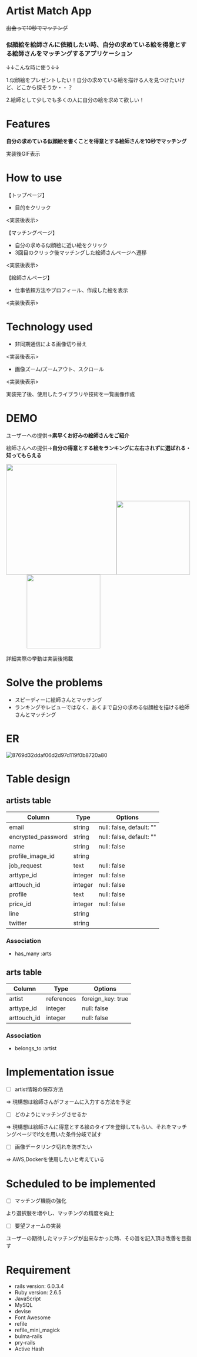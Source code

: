 
# Artist Match App
~~出会って10秒でマッチング~~

### 似顔絵を絵師さんに依頼したい時、**自分の求めている絵を得意とする絵師さんをマッチングする**アプリケーション

↓↓こんな時に使う↓↓

1.似顔絵をプレゼントしたい！自分の求めている絵を描ける人を見つけたいけど、どこから探そうか・・？

2.絵師として少しでも多くの人に自分の絵を求めて欲しい！

# Features
**自分の求めている似顔絵を書くことを得意とする絵師さんを10秒でマッチング**

実装後GIF表示

# How to use
【トップページ】
 * 目的をクリック

 <実装後表示>

【マッチングページ】
 * 自分の求める似顔絵に近い絵をクリック
 * 3回目のクリック後マッチングした絵師さんページへ遷移

 <実装後表示>

【絵師さんページ】
 * 仕事依頼方法やプロフィール、作成した絵を表示

 <実装後表示>

# Technology used
* 非同期通信による画像切り替え

<実装後表示>
* 画像ズーム/ズームアウト、スクロール

<実装後表示>

実装完了後、使用したライブラリや技術を一覧画像作成

# DEMO
ユーザーへの提供→**素早くお好みの絵師さんをご紹介**

絵師さんへの提供→**自分の得意とする絵をランキングに左右されずに選ばれる・知ってもらえる**

<img src="https://user-images.githubusercontent.com/72023246/99610346-fd497000-2a54-11eb-981b-0de242baeb3b.png" width="300px"><img src="https://user-images.githubusercontent.com/72023246/99610275-d8ed9380-2a54-11eb-92de-1434be38ad6c.jpeg" width="200px">&emsp;&emsp;&emsp;&emsp;<img src="https://user-images.githubusercontent.com/72023246/99610098-7f856480-2a54-11eb-87f3-915a14f2b3b3.jpg" width="200px">

詳細実際の挙動は実装後掲載

# Solve the problems
* スピーディーに絵師さんとマッチング
* ランキングやレビューではなく、あくまで自分の求める似顔絵を描ける絵師さんとマッチング

# ER
![8769d32ddaf06d2d97d119f0b8720a80](https://user-images.githubusercontent.com/72023246/99743952-17995180-2b1a-11eb-9117-bb9c11b3e8fe.png)


# Table design

## artists table

| Column             | Type    | Options                  |
| ------------------ | ------  | ------------------------ |
| email              | string  | null: false, default: "" |
| encrypted_password | string  | null: false, default: "" |
| name               | string  | null: false              |
| profile_image_id   | string  |                          |
| job_request        | text    | null: false              |
| arttype_id         | integer | null: false              |
| arttouch_id        | integer | null: false              |
| profile            | text    | null: false              |
| price_id           | integer | null: false              |
| line               | string  |                          |
| twitter            | string  |                          |

### Association
- has_many :arts

## arts table

| Column      | Type       | Options           |
| ----------- | ---------- | ----------------- |
| artist      | references | foreign_key: true |
| arttype_id  | integer    | null: false       |
| arttouch_id | integer    | null: false       |

### Association

- belongs_to :artist

# Implementation issue
- [ ] artist情報の保存方法

=> 現構想は絵師さんがフォームに入力する方法を予定

- [ ] どのようにマッチングさせるか

=> 現構想は絵師さんに得意とする絵のタイプを登録してもらい、それをマッチングページでif文を用いた条件分岐で試す

- [ ] 画像データリンク切れを防ぎたい

=> AWS,Dockerを使用したいと考えている


# Scheduled to be implemented
- [ ] マッチング機能の強化

より選択肢を増やし、マッチングの精度を向上

- [ ] 要望フォームの実装

ユーザーの期待したマッチングが出来なかった時、その旨を記入頂き改善を目指す


# Requirement
* rails version: 6.0.3.4
* Ruby version: 2.6.5
* JavaScript
* MySQL
* devise
* Font Awesome
* refile
* refile_mini_magick
* bulma-rails
* pry-rails
* Active Hash